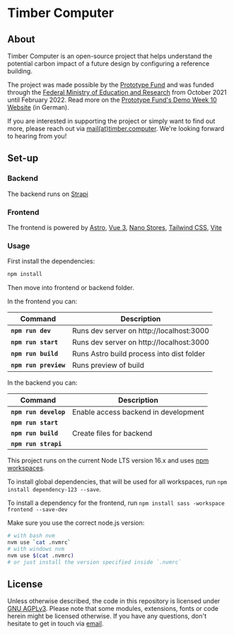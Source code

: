 # Timber Computer

## About
Timber Computer is an open-source project that helps understand the potential carbon impact of a future design by configuring a reference building.

The project was made possible by the [Prototype Fund](https://prototypefund.de/en/) and was funded through the [Federal Ministry of Education and Research](https://www.bmbf.de/bmbf/en/home/home_node.html) from October 2021 until February 2022. Read more on the [Prototype Fund's Demo Week 10 Website](https://demoweek.prototypefund.de/projects/27-timber-computer.html) (in German).

If you are interested in supporting the project or simply want to find out more, please reach out via [mail(at)timber.computer](mailto:mail@timber.computer). We're looking forward to hearing from you!

## Set-up
### Backend
The backend runs on [Strapi](https://strapi.io/)


### Frontend
The frontend is powered by [Astro](https://astro.build/), [Vue 3](https://vuejs.org/), [Nano Stores](https://github.com/nanostores/nanostores), [Tailwind CSS](https://tailwindcss.com/), [Vite](https://vitejs.dev/)


### Usage

First install the dependencies:

```sh
npm install
```

Then move into frontend or backend folder.

In the frontend you can:


| Command               | Description                                   |
| --------------------- | --------------------------------------------- |
| **`npm run dev`**     | Runs dev server on http://localhost:3000      |
| **`npm run start`**   | Runs dev server on http://localhost:3000      |
| **`npm run build`**   | Runs Astro build process into dist folder     |
| **`npm run preview`** | Runs preview of build                         |


In the backend you can:

| Command               | Description                                   |
| --------------------- | --------------------------------------------- |
| **`npm run develop`** | Enable access backend in development          |
| **`npm run start`**   | |
| **`npm run build`**   | Create files for backend                      |
| **`npm run strapi`**  | |


This project runs on the current Node LTS version 16.x and uses [npm workspaces](https://docs.npmjs.com/cli/v8/using-npm/workspaces).

To install global dependencies, that will be used for all workspaces, run
`npm install dependency-123 --save`.

To install a dependency for the frontend, run
`npm install sass -workspace frontend --save-dev`


Make sure you use the correct node.js version:

```sh
# with bash nvm
nvm use `cat .nvmrc`
# with windows nvm
nvm use $(cat .nvmrc)
# or just install the version specified inside `.nvmrc`
```

## License
Unless otherwise described, the code in this repository is licensed under [GNU AGPLv3](https://www.gnu.org/licenses/agpl-3.0.en.html). Please note that some modules, extensions, fonts or code herein might be licensed otherwise. If you have any questions, don't hesitate to get in touch via [email](mailto:mail@timber.computer).